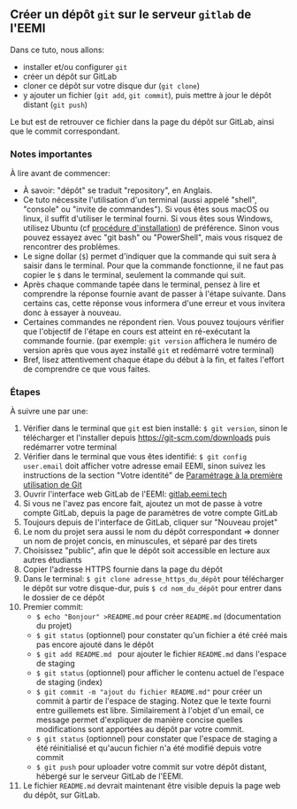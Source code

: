 ## Créer un dépôt `git` sur le serveur `gitlab` de l'EEMI

Dans ce tuto, nous allons:

- installer et/ou configurer `git`
- créer un dépôt sur GitLab
- cloner ce dépôt sur votre disque dur (`git clone`)
- y ajouter un fichier (`git add`, `git commit`), puis mettre à jour le dépôt distant (`git push`)

Le but est de retrouver ce fichier dans la page du dépôt sur GitLab, ainsi que le commit correspondant.

### Notes importantes

À lire avant de commencer:

- À savoir: "dépôt" se traduit "repository", en Anglais.
- Ce tuto nécessite l'utilisation d'un terminal (aussi appelé "shell", "console" ou "invite de commandes"). Si vous êtes sous macOS ou linux, il suffit d'utiliser le terminal fourni. Si vous êtes sous Windows, utilisez Ubuntu (cf [procédure d'installation](https://docs.microsoft.com/fr-fr/windows/wsl/install-win10)) de préférence. Sinon vous pouvez essayez avec "git bash" ou "PowerShell", mais vous risquez de rencontrer des problèmes.
- Le signe dollar (`$`) permet d'indiquer que la commande qui suit sera à saisir dans le terminal. Pour que la commande fonctionne, il ne faut pas copier le `$` dans le terminal, seulement la commande qui suit.
- Après chaque commande tapée dans le terminal, pensez à lire et comprendre la réponse fournie avant de passer à l'étape suivante. Dans certains cas, cette réponse vous informera d'une erreur et vous invitera donc à essayer à nouveau.
- Certaines commandes ne répondent rien. Vous pouvez toujours vérifier que l'objectif de l'étape en cours est atteint en ré-exécutant la commande fournie. (par exemple: `git version` affichera le numéro de version après que vous ayez installé `git` et redémarré votre terminal)
- Bref, lisez attentivement chaque étape du début à la fin, et faites l'effort de comprendre ce que vous faites.

### Étapes

À suivre une par une:

1. Vérifier dans le terminal que `git` est bien installé: `$ git version`, sinon le télécharger et l'installer depuis https://git-scm.com/downloads puis redémarrer votre terminal
1. Vérifier dans le terminal que vous êtes identifié: `$ git config user.email` doit afficher votre adresse email EEMI, sinon suivez les instructions de la section "Votre identité" de [Paramétrage à la première utilisation de Git](https://git-scm.com/book/fr/v2/D%C3%A9marrage-rapide-Param%C3%A9trage-%C3%A0-la-premi%C3%A8re-utilisation-de-Git)
1. Ouvrir l'interface web GitLab de l'EEMI: [gitlab.eemi.tech](https://gitlab.eemi.tech/)
1. Si vous ne l'avez pas encore fait, ajoutez un mot de passe à votre compte GitLab, depuis la page de paramètres de votre compte GitLab
1. Toujours depuis de l'interface de GitLab, cliquer sur "Nouveau projet"
1. Le nom du projet sera aussi le nom du dépôt correspondant => donner un nom de projet concis, en minuscules, et séparé par des tirets
1. Choisissez "public", afin que le dépôt soit accessible en lecture aux autres étudiants
1. Copier l'adresse HTTPS fournie dans la page du dépôt
1. Dans le terminal: `$ git clone adresse_https_du_dépôt` pour télécharger le dépôt sur votre disque-dur, puis `$ cd nom_du_dépôt` pour entrer dans le dossier de ce dépôt
1. Premier commit:
    - `$ echo "Bonjour" >README.md` pour créer `README.md` (documentation du projet)
    - `$ git status` (optionnel) pour constater qu'un fichier a été créé mais pas encore ajouté dans le dépôt
    - `$ git add README.md ` pour ajouter le fichier `README.md` dans l'espace de staging
    - `$ git status` (optionnel) pour afficher le contenu actuel de l'espace de staging (index)
    - `$ git commit -m "ajout du fichier README.md"` pour créer un commit à partir de l'espace de staging. Notez que le texte fourni entre guillemets est libre. Similairement à l'objet d'un email, ce message permet d'expliquer de manière concise quelles modifications sont apportées au dépôt par votre commit.
    - `$ git status` (optionnel) pour constater que l'espace de staging a été réinitialisé et qu'aucun fichier n'a été modifié depuis votre commit
    - `$ git push` pour uploader votre commit sur votre dépôt distant, hébergé sur le serveur GitLab de l'EEMI.
1. Le fichier `README.md` devrait maintenant être visible depuis la page web du dépôt, sur GitLab.
